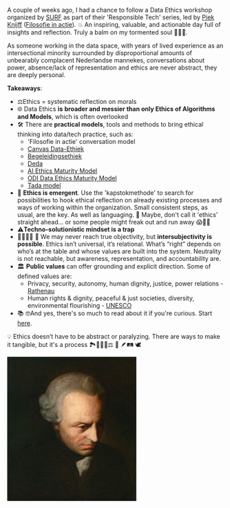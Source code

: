 <!--
.. title: Introduction into Data and Digitalization Ethics
.. slug: data-ethics
.. date: 2025-06-25
.. tags: dataethics, responsibletech, ethicalAI, reflection, philosophy, attendance-report
.. type: text
.. description: data-ethics
-->

A couple of weeks ago, I had a chance to follow a Data Ethics workshop organized by [SURF](https://www.surf.nl/) as part of their 'Responsible Tech' series, led by [Piek Knijff](https://www.linkedin.com/in/piek-knijff/) ([Filosofie in actie](https://www.filosofieinactie.nl/)).
💥 An inspiring, valuable, and actionable day full of insights and reflection. Truly a balm on my tormented soul 🧘‍♀️🥹. 

As someone working in the data space, with years of lived experience as an intersectional minority surrounded by disproportional amounts of unbearably complacent Nederlandse mannekes, conversations about power, absence/lack of representation and ethics are never abstract, they are deeply personal.

<!-- TEASER_END -->

**Takeaways**:

* ⚖️Ethics = systematic reflection on morals
* 🌐 Data Ethics 𝐢𝐬 **broader and messier than only Ethics of Algorithms and Models**, which is often overlooked 
* 🛠️ There are **practical models**, tools and methods to bring ethical thinking into data/tech practice, such as:
  * 'Filosofie in actie' conversation model 
  * [Canvas Data-Ethiek](https://www.filosofieinactie.nl/ethicstools)
  * [Begeleidingsethiek](https://begeleidingsethiek.nl/)
  * [Deda](https://deda.dataschool.nl/)
  * [AI Ethics Maturity Model](https://link.springer.com/article/10.1007/s43681-022-00228-7)
  * [ODI Data Ethics Maturity Model](https://theodi.org/insights/tools/data-ethics-maturity-model-benchmarking-your-approach-to-data-ethics/)
  * [Tada model](https://openresearch.amsterdam/nl/page/110506/tada.city)
* 🌱 **Ethics is emergent**. Use the 'kapstokmethode' to search for possibilities to hook ethical reflection on already existing processes and ways of working within the organization. Small consistent steps, as usual, are the key. As well as languaging. 👀 Maybe, don't call it 'ethics’ straight ahead... or some people might freak out and run away 😱🏃‍♂️
* ⚠️**Techno-solutionistic mindset is a trap**
* 🫱🏽‍🫲🏿 👩 We may never reach true objectivity, but **intersubjectivity is possible**. Ethics isn’t universal, it’s relational. What’s “right” depends on who’s at the table and whose values are built into the system. Neutrality is not reachable, but awareness, representation, and accountability are. 
* 🏛️ 𝐏𝐮𝐛𝐥𝐢𝐜 𝐯𝐚𝐥𝐮𝐞𝐬 can offer grounding and explicit direction. Some of defined values are:
  * Privacy, security, autonomy, human dignity, justice, power relations - [Rathenau](https://www.rathenau.nl/sites/default/files/2020-09/Raad-weten-met-digitalisering-Rathenau-Instituut.pdf)
  * Human rights & dignity, peaceful & just societies, diversity, environmental flourishing - [UNESCO](https://www.unesco.org/en/artificial-intelligence/recommendation-ethics)
* 📚 🤓And yes, there's so much to read about it if you're curious. Start [here](https://philarchive.org/rec/FLOWID). 

💡 Ethics doesn’t have to be abstract or paralyzing. There are ways to make it tangible, but it's a process 🏞️🚶‍♀️🧭⚖️ 🧠 🪶🛤️ 🕊️

<img src="/images/posts/2025/kant.jpeg"  width="300"/>
